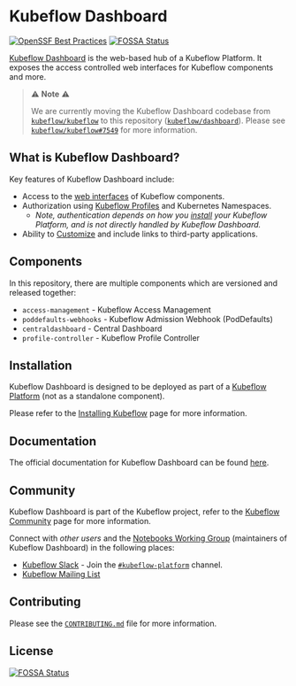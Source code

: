 # Kubeflow Dashboard

[![OpenSSF Best Practices](https://www.bestpractices.dev/projects/10673/badge)](https://www.bestpractices.dev/projects/10673)
[![FOSSA Status](https://app.fossa.com/api/projects/git%2Bgithub.com%2Fkubeflow%2Fdashboard.svg?type=shield)](https://app.fossa.com/projects/git%2Bgithub.com%2Fkubeflow%2Fdashboard?ref=badge_shield)

[Kubeflow Dashboard](https://www.kubeflow.org/docs/components/central-dash/overview/) is the web-based hub of a Kubeflow Platform.
It exposes the access controlled web interfaces for Kubeflow components and more.

> ⚠️ __Note__ ⚠️
> 
> We are currently moving the Kubeflow Dashboard codebase from [`kubeflow/kubeflow`](https://github.com/kubeflow/kubeflow) to this repository ([`kubeflow/dashboard`](https://github.com/kubeflow/dashboard)).
> Please see [`kubeflow/kubeflow#7549`](https://github.com/kubeflow/kubeflow/issues/7549) for more information.

## What is Kubeflow Dashboard?

Key features of Kubeflow Dashboard include:

- Access to the [web interfaces](https://www.kubeflow.org/docs/components/central-dash/overview/#navigation) of Kubeflow components.
- Authorization using [Kubeflow Profiles](https://www.kubeflow.org/docs/components/central-dash/profiles/) and Kubernetes Namespaces.
   - _Note, authentication depends on how you [install](https://www.kubeflow.org/docs/started/installing-kubeflow/#kubeflow-platform) your Kubeflow Platform, and is not directly handled by Kubeflow Dashboard._
- Ability to [Customize](https://www.kubeflow.org/docs/components/central-dash/customize/) and include links to third-party applications.

## Components

In this repository, there are multiple components which are versioned and released together:

- `access-management` - Kubeflow Access Management
- `poddefaults-webhooks` - Kubeflow Admission Webhook (PodDefaults)
- `centraldashboard` - Central Dashboard
- `profile-controller` - Kubeflow Profile Controller

## Installation

Kubeflow Dashboard is designed to be deployed as part of a [Kubeflow Platform](https://www.kubeflow.org/docs/started/introduction/#what-is-kubeflow-platform) (not as a standalone component).

Please refer to the [Installing Kubeflow](https://www.kubeflow.org/docs/started/installing-kubeflow/) page for more information.

## Documentation

The official documentation for Kubeflow Dashboard can be found [here](https://www.kubeflow.org/docs/components/central-dash/).

## Community

Kubeflow Dashboard is part of the Kubeflow project, refer to the [Kubeflow Community](https://www.kubeflow.org/docs/about/community/) page for more information.

Connect with _other users_ and the [Notebooks Working Group](https://github.com/kubeflow/community/tree/master/wg-notebooks) (maintainers of Kubeflow Dashboard) in the following places:

- [Kubeflow Slack](https://www.kubeflow.org/docs/about/community/#kubeflow-slack-channels) - Join the [`#kubeflow-platform`](https://cloud-native.slack.com/archives/C073W572LA2) channel.
- [Kubeflow Mailing List](https://groups.google.com/g/kubeflow-discuss)

## Contributing

Please see the [`CONTRIBUTING.md`](CONTRIBUTING.md) file for more information.


## License
[![FOSSA Status](https://app.fossa.com/api/projects/git%2Bgithub.com%2Fkubeflow%2Fdashboard.svg?type=large)](https://app.fossa.com/projects/git%2Bgithub.com%2Fkubeflow%2Fdashboard?ref=badge_large)